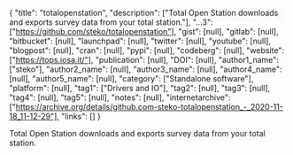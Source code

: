 {
  "title": "totalopenstation",
  "description": ["Total Open Station downloads and exports survey data from your total station."],
  "...3": ["https://github.com/steko/totalopenstation"],
  "gist": [null],
  "gitlab": [null],
  "bitbucket": [null],
  "launchpad": [null],
  "twitter": [null],
  "youtube": [null],
  "blogpost": [null],
  "cran": [null],
  "pypi": [null],
  "codeberg": [null],
  "website": ["https://tops.iosa.it/"],
  "publication": [null],
  "DOI": [null],
  "author1_name": ["steko"],
  "author2_name": [null],
  "author3_name": [null],
  "author4_name": [null],
  "author5_name": [null],
  "category": ["Standalone software"],
  "platform": [null],
  "tag1": ["Drivers and IO"],
  "tag2": [null],
  "tag3": [null],
  "tag4": [null],
  "tag5": [null],
  "notes": [null],
  "internetarchive": ["https://archive.org/details/github.com-steko-totalopenstation_-_2020-11-18_11-12-29"],
  "links": []
}

<!-- Generated by csv2md.R – do not edit by hand -->

Total Open Station downloads and exports survey data from your total station.
